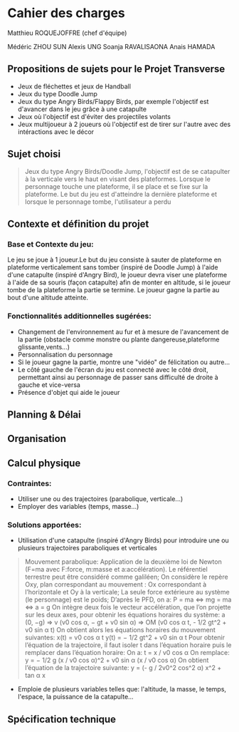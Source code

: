 # Cahier des charges

Matthieu ROQUEJOFFRE (chef d'équipe)

Médéric ZHOU SUN
Alexis UNG
Soanja RAVALISAONA
Anais HAMADA

## Propositions de sujets pour le Projet Transverse

* Jeux de fléchettes et jeux de Handball
* Jeux du type Doodle Jump
* Jeux du type Angry Birds/Flappy Birds, par exemple l'objectif est d'avancer dans le jeu grâce à une catapulte
* Jeux où l'objectif est d'éviter des projectiles volants
* Jeux multijoueur à 2 joueurs où l'objectif est de tirer sur l'autre avec des intéractions avec le décor

## Sujet choisi

> Jeux du type Angry Birds/Doodle Jump, l'objectif est de se catapulter à la verticale vers le haut en visant des plateformes. Lorsque le personnage touche une plateforme, il se place et se fixe sur la plateforme. Le but du jeu est d'atteindre la dernière plateforme et lorsque le personnage tombe, l'utilisateur a perdu

## Contexte et définition du projet

### Base et Contexte du jeu:

Le jeu se joue à 1 joueur.Le but du jeu consiste à sauter de plateforme en plateforme verticalement sans tomber
(inspiré de  Doodle Jump) à l'aide d'une catapulte (inspiré d'Angry Bird), le joueur devra viser une plateforme 
à l'aide de sa souris (façon catapulte) afin de monter en altitude, si le joueur tombe de la plateforme la partie se termine.
Le joueur gagne la partie au bout d'une altitude atteinte.

### Fonctionnalités additionnelles sugérées:

* Changement de l'environnement au fur et à mesure de l'avancement de la partie 
(obstacle comme monstre ou plante dangereuse,plateforme glissante,vents...)
* Personnalisation du personnage 
* Si le joueur gagne la partie, montre une "vidéo" de félicitation ou autre...
* Le côté gauche de l'écran du jeu est connecté avec le côté droit, permettant ainsi au personnage de passer 
sans difficulté de droite à gauche et vice-versa
* Présence d'objet qui aide le joueur

<!-- Explication du projet -->

## Planning & Délai

<!-- Planning -->

## Organisation

<!-- Cf. organisation.md -->

## Calcul physique

### Contraintes:

* Utiliser une ou des trajectoires (parabolique, verticale...)
* Employer des variables (temps, masse...)

### Solutions apportées:

* Utilisation d'une catapulte (inspiré d'Angry Birds) pour introduire une ou plusieurs trajectoires paraboliques et verticales
> Mouvement parabolique: Application de la deuxième loi de Newton (F=ma avec F:force, m:masse et a:accélération). Le référentiel terrestre peut être considéré comme galiléen;
On considère le repère Oxy, plan correspondant au mouvement : Ox correspondant à l’horizontale et Oy à la verticale;
La seule force extérieure au système (le personnage) est le poids;
> D’après le PFD, on a:
P = ma ⇔ mg = ma ⇔ a = g
> On intègre deux fois le vecteur accélération, que l’on projette sur les deux axes, pour obtenir les équations horaires du système:
a (0, −g) ⇒ v (v0 cos α, − gt + v0 sin α) ⇒ OM (v0 cos α t, - 1/2 gt^2 + v0 sin α t)
> On obtient alors les équations horaires du mouvement suivantes:
x(t) = v0 cos α t
y(t) = − 1/2 gt^2 + v0 sin α t
> Pour obtenir l’équation de la trajectoire, il faut isoler t dans l’équation horaire puis le remplacer dans l’équation horaire:
> On a: t = x / v0 cos α
> On remplace: y = − 1/2 g (x / v0 cos α)^2 + v0 sin α (x / v0 cos α)
> On obtient l’équation de la trajectoire suivante: y = (- g / 2v0^2 cos^2 α) x^2 + tan α x
* Emploie de plusieurs variables telles que: l'altitude, la masse, le temps, l'espace, la puissance de la catapulte...

<!-- Calcul physique -->

## Spécification technique

<!-- Ce qui est lier au code -->
